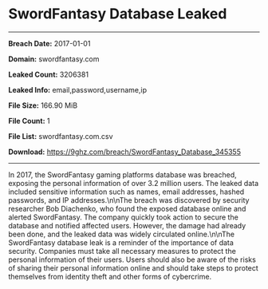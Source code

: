 # SwordFantasy Database Leaked

------------
**Breach Date:** 2017-01-01

**Domain:** swordfantasy.com

**Leaked Count:** 3206381

**Leaked Info:** email,password,username,ip

**File Size:** 166.90 MiB

**File Count:** 1

**File List:** swordfantasy.com.csv

**Download:** https://9ghz.com/breach/SwordFantasy_Database_345355

------------
In 2017, the SwordFantasy gaming platforms database was breached, exposing the personal information of over 3.2 million users. The leaked data included sensitive information such as names, email addresses, hashed passwords, and IP addresses.\n\nThe breach was discovered by security researcher Bob Diachenko, who found the exposed database online and alerted SwordFantasy. The company quickly took action to secure the database and notified affected users. However, the damage had already been done, and the leaked data was widely circulated online.\n\nThe SwordFantasy database leak is a reminder of the importance of data security. Companies must take all necessary measures to protect the personal information of their users. Users should also be aware of the risks of sharing their personal information online and should take steps to protect themselves from identity theft and other forms of cybercrime.
